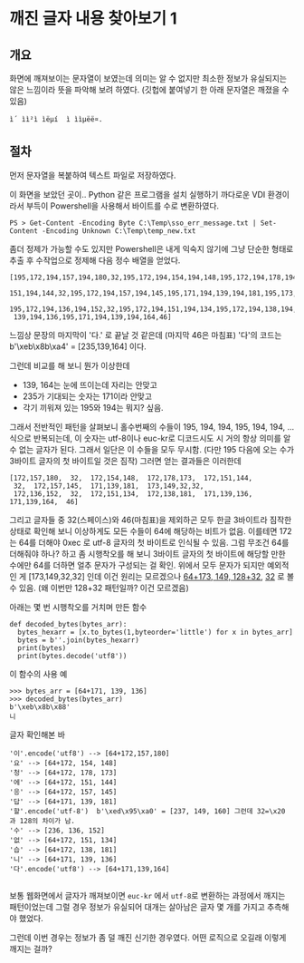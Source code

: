 # 깨진 글자 내용 찾아보기 1


## 개요

화면에 깨져보이는 문자열이 보였는데 의미는 알 수 없지만 최소한 정보가 유실되지는 않은 느낌이라 뜻을 파악해 보려 하였다.
(깃헙에 붙여넣기 한 아래 문자열은 깨졌을 수 있음)
```
ì´ ìì²­ì ìëµí  ì ììµëë¤.
```

## 절차

먼저 문자열을 복붙하여 텍스트 파일로 저장하였다.

이 화면을 보았던 곳이.. Python 같은 프로그램을 설치 실행하기 까다로운 VDI 환경이라서 
부득이 Powershell을 사용해서 바이트를 수로 변환하였다.
```
PS > Get-Content -Encoding Byte C:\Temp\sso_err_message.txt | Set-Content -Encoding Unknown C:\Temp\temp_new.txt
```

좀더 정제가 가능할 수도 있지만 Powershell은 내게 익숙지 않기에 그냥 단순한 형태로 추출 후 수작업으로 정제해 다음 정수 배열을 얻었다.  
```
[195,172,194,157,194,180,32,195,172,194,154,194,148,195,172,194,178,194,173,195,172,194,
 151,194,144,32,195,172,194,157,194,145,195,171,194,139,194,181,195,173,194,149,32,32,
 195,172,194,136,194,152,32,195,172,194,151,194,134,195,172,194,138,194,181,195,171,194,
 139,194,136,195,171,194,139,194,164,46]
```

느낌상 문장의 마지막이 '다.' 로 끝날 것 같은데 (마지막 46은 마침표) 
'다'의 코드는 b'\xeb\x8b\xa4' = [235,139,164] 이다.

그런데 비교를 해 보니 뭔가 이상한데
- 139, 164는 눈에 뜨이는데 자리는 안맞고 
- 235가 기대되는 숫자는 171이라 안맞고 
- 각기 끼워져 있는 195와 194는 뭐지? 싶음.

그래서 전반적인 패턴을 살펴보니 홀수번째의 수들이 195, 194, 194,  195, 194, 194, ... 식으로 반복되는데, 
이 숫자는 utf-8이나 euc-kr로 디코드시도 시 거의 항상 의미를 알 수 없는 글자가 된다.
그래서 일단은 이 수들을 모두 무시함. (다만 195 다음에 오는 수가 3바이트 글자의 첫 바이트일 것은 짐작) 
그러면 얻는 결과들은 이러한데
```
[172,157,180,  32,  172,154,148,  172,178,173,  172,151,144,
 32,  172,157,145,  171,139,181,  173,149,32,32,
 172,136,152,  32,  172,151,134,  172,138,181,  171,139,136,  171,139,164,  46]
```
그리고 글자들 중 32(스페이스)와 46(마침표)을 제외하곤 모두 한글 3바이트라 짐작한 상태로 확인해 보니 
이상하게도 모든 수들이 64에 해당하는 비트가 없음.
이를테면 172 는 64를 더해야 0xec 로 utf-8 글자의 첫 바이트로 인식될 수 있음. 
그럼 무조건 64를 더해줘야 하나? 하고 좀 시행착오를 해 보니 
3바이트 글자의 첫 바이트에 해당할 만한 수에만 64를 더하면 얼추 문자가 구성되는 걸 확인.
위에서 모두 문자가 되지만 예외적인 게 [173,149,32,32] 인데 
이건 원리는 모르겠으나 [64+173, 149, 128+32](할), [32](스페이스) 로 볼 수 있음. (왜 이번만 128+32 패턴일까? 이건 모르겠음)

아래는 몇 번 시행착오를 거치며 만든 함수
```
def decoded_bytes(bytes_arr):
  bytes_hexarr = [x.to_bytes(1,byteorder='little') for x in bytes_arr]
  bytes = b''.join(bytes_hexarr)
  print(bytes)
  print(bytes.decode('utf8'))
```

이 함수의 사용 예
```
>>> bytes_arr = [64+171, 139, 136]
>>> decoded_bytes(bytes_arr)
b'\xeb\x8b\x88'
니
```

글자 확인해본 바
```
'이'.encode('utf8') --> [64+172,157,180]
'요' --> [64+172, 154, 148]
'청' --> [64+172, 178, 173]
'에' --> [64+172, 151, 144]
'응' --> [64+172, 157, 145]
'답' --> [64+171, 139, 181]
'할'.encode('utf-8')  b'\xed\x95\xa0' = [237, 149, 160] 그런데 32=\x20 과 128의 차이가 남.
'수' --> [236, 136, 152]
'없' --> [64+172, 151, 134]
'습' --> [64+172, 138, 181]
'니' --> [64+171, 139, 136]
'다'.encode('utf8') --> [64+171,139,164]
```

## 

보통 웹화면에서 글자가 깨져보이면 `euc-kr` 에서 `utf-8`로 변환하는 과정에서 깨지는 패턴이었는데
그럴 경우 정보가 유실되어 대개는 살아남은 글자 몇 개를 가지고 추측해야 했었다.

그런데 이번 경우는 정보가 좀 덜 깨진 신기한 경우였다. 어떤 로직으로 오길래 이렇게 깨지는 걸까?

